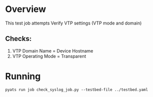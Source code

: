 # Overview

This test job attempts Verify VTP settings (VTP mode and domain)

## Checks:
1) VTP Domain Name = Device Hostname
2) VTP Operating Mode = Transparent


# Running

```
pyats run job check_syslog_job.py --testbed-file ../testbed.yaml